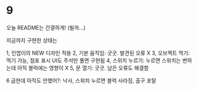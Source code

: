 # 9


오늘 README는 간결하게! (될까...)

지금까지 구현한 상태는

1, 인엽이의 NEW 디자인 적용
2, 기본 움직임: 굿굿. 발견된 오류 X
3, 오브젝트 먹기: 먹기 가능, 점표 표시 UI도 주석만 풀면 구현됨
4, 스위치 누르기: 누르면 스위치는 변하는데 아직 블럭에는 영향이 X
5, 문 열기: 굿굿. 남은 오류도 해결함

6 급한데 아직도 안했어?: 낙사, 스위치 누르면 블럭 사라짐, 출구 포탈

